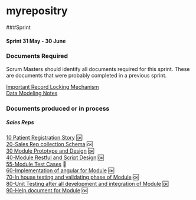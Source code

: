 # myrepositry


###Sprint

#### Sprint 31 May - 30 June
### Documents Required 
Scrum Masters should identify all documents required for this sprint. These are documents that were probably completed in a previous sprint. 

[Important Record Locking Mechanism](Record-Locking-Mechanism)  
[Data Modeling Notes](Data-Modeling-Notes)  

### Documents produced or in process   

##### Sales Reps  
[10 Patient Registration Story](https://github.com/muzammilahmed/myrepositry/wiki/10-Patient-Registration-Story) :ok:  
[20-Sales Rep collection Schema](https://github.com/muzammilahmed/myrepositry/wiki/20-Patient-Registration-Schema) :ok:       
[30 Module Prototype and Design](muzammilahmed/myrepositry/wiki/20-Patient-Registration-prototype) :ok:  
[40-Module Restful and Script Design](https://github.com/primac/NESQ/wiki/40-Sales-Reps-Services-and-Scripts-Design) :ok:      
[55-Module Test Cases](https://github.com/primac/NESQ/wiki/55-Sales-Reps-Test-Cases) :construction:   
[60-Implementation of angular for Module](https://github.com/primac/NESQ/issues/94) :ok:  
[70-In house testing and validating phase of Module](https://github.com/primac/NESQ/issues/94) :ok:  
[80-Unit Testing after all development and integration of Module](https://github.com/primac/NESQ/issues/94) :ok:   
[90-Help document for Module](https://github.com/primac/NESQ/wiki/Sales-Reps) :ok:  

